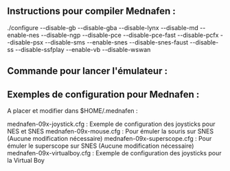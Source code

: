 Instructions pour compiler Mednafen :
-------------------------------------

./configure --disable-gb --disable-gba --disable-lynx --disable-md --enable-nes --disable-ngp --disable-pce --disable-pce-fast --disable-pcfx --disable-psx --disable-sms --enable-snes --disable-snes-faust --disable-ss --disable-ssfplay --enable-vb --disable-wswan

Commande pour lancer l'émulateur :
----------------------------------



Exemples de configuration pour Mednafen :
-----------------------------------------

A placer et modifier dans $HOME/.mednafen :

mednafen-09x-joystick.cfg : Exemple de configuration des joysticks pour NES et SNES
mednafen-09x-mouse.cfg : Pour émuler la souris sur SNES (Aucune modification nécessaire)
mednafen-09x-superscope.cfg : Pour émuler le superscope sur SNES (Aucune modification nécessaire)
mednafen-09x-virtualboy.cfg : Exemple de configuration des joysticks pour la Virtual Boy

